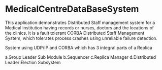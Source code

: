 # MedicalCentreDataBaseSystem
This application demonstrates Distributed Staff management system for a Medical institution having records or nurses, doctors and the locations of the clinics. It is a fault tolerant CORBA Distributed Staff Management System, which tolerates process crashes using unreliable failure detection.

System using UDP/IP and CORBA which has 3 integral parts of a Replica

a.Group Leader Sub Module
b.Sequencer
c.Replica Manager
d.Distributed Leader Election Subsystem
